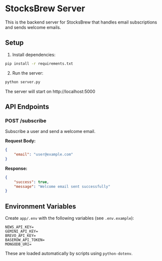 # StocksBrew Server

This is the backend server for StocksBrew that handles email subscriptions and sends welcome emails.

## Setup

1. Install dependencies:
```bash
pip install -r requirements.txt
```

2. Run the server:
```bash
python server.py
```

The server will start on http://localhost:5000

## API Endpoints

### POST /subscribe
Subscribe a user and send a welcome email.

**Request Body:**
```json
{
    "email": "user@example.com"
}
```

**Response:**
```json
{
    "success": true,
    "message": "Welcome email sent successfully"
}
```

## Environment Variables

Create `app/.env` with the following variables (see `.env.example`):

```
NEWS_API_KEY=
GEMINI_API_KEY=
BREVO_API_KEY=
BASEROW_API_TOKEN=
MONGODB_URI=
```

These are loaded automatically by scripts using `python-dotenv`.